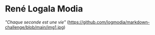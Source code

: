 # René Logala Modia 
_"Chaque seconde est une vie"_
(https://github.com/logmodia/markdown-challenge/blob/main/img1.jpg)